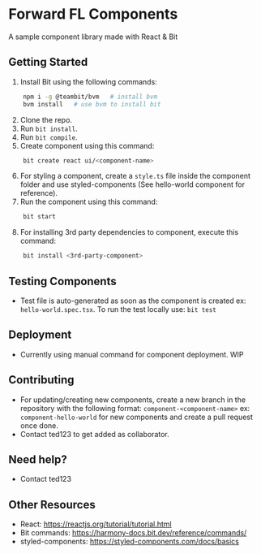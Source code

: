 # Forward FL Components

A sample component library made with React & Bit

## Getting Started
1. Install Bit using the following commands:
```bash
    npm i -g @teambit/bvm   # install bvm
    bvm install   # use bvm to install bit
```
2. Clone the repo.
3. Run `bit install`.
4. Run `bit compile`.
5. Create component using this command:
```bash
    bit create react ui/<component-name>
```
6. For styling a component, create a `style.ts` file inside the component folder and use styled-components (See hello-world component for reference).
7. Run the component using this command:
```bash
    bit start
```
8. For installing 3rd party dependencies to component, execute this command:
```bash
    bit install <3rd-party-component>
```

## Testing Components
- Test file is auto-generated as soon as the component is created ex: `hello-world.spec.tsx`. To run the test locally use: `bit test`

## Deployment
- Currently using manual command for component deployment. WIP

## Contributing
- For updating/creating new components, create a new branch in the repository with the following format: `component-<component-name>` ex: `component-hello-world` for new components and create a pull request once done.
- Contact ted123 to get added as collaborator.

## Need help?
- Contact ted123
## Other Resources
- React: https://reactjs.org/tutorial/tutorial.html
- Bit commands: https://harmony-docs.bit.dev/reference/commands/
- styled-components: https://styled-components.com/docs/basics
